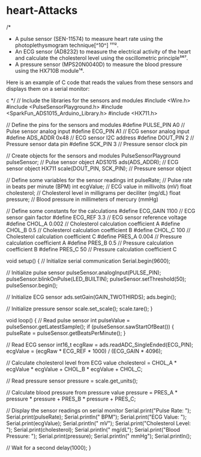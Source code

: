 # heart-Attacks
/*
- A pulse sensor (SEN-11574) to measure heart rate using the photoplethysmogram technique[^10^] ¹¹¹².
- An ECG sensor (AD8232) to measure the electrical activity of the heart and calculate the cholesterol level using the oscillometric principle⁵⁶⁷.
- A pressure sensor (MPS20N0040D) to measure the blood pressure using the HX710B module¹⁴.

Here is an example of C code that reads the values from these sensors and displays them on a serial monitor:

c */
// Include the libraries for the sensors and modules
#include <Wire.h>
#include <PulseSensorPlayground.h>
#include <SparkFun_ADS1015_Arduino_Library.h>
#include <HX711.h>

// Define the pins for the sensors and modules
#define PULSE_PIN A0 // Pulse sensor analog input
#define ECG_PIN A1 // ECG sensor analog input
#define ADS_ADDR 0x48 // ECG sensor I2C address
#define DOUT_PIN 2 // Pressure sensor data pin
#define SCK_PIN 3 // Pressure sensor clock pin

// Create objects for the sensors and modules
PulseSensorPlayground pulseSensor; // Pulse sensor object
ADS1015 ads(ADS_ADDR); // ECG sensor object
HX711 scale(DOUT_PIN, SCK_PIN); // Pressure sensor object

// Define some variables for the sensor readings
int pulseRate; // Pulse rate in beats per minute (BPM)
int ecgValue; // ECG value in millivolts (mV)
float cholesterol; // Cholesterol level in milligrams per deciliter (mg/dL)
float pressure; // Blood pressure in millimeters of mercury (mmHg)

// Define some constants for the calculations
#define ECG_GAIN 1100 // ECG sensor gain factor
#define ECG_REF 3.3 // ECG sensor reference voltage
#define CHOL_A 0.002 // Cholesterol calculation coefficient A
#define CHOL_B 0.5 // Cholesterol calculation coefficient B
#define CHOL_C 100 // Cholesterol calculation coefficient C
#define PRES_A 0.004 // Pressure calculation coefficient A
#define PRES_B 0.5 // Pressure calculation coefficient B
#define PRES_C 50 // Pressure calculation coefficient C

void setup() {
  // Initialize serial communication
  Serial.begin(9600);

  // Initialize pulse sensor
  pulseSensor.analogInput(PULSE_PIN);
  pulseSensor.blinkOnPulse(LED_BUILTIN);
  pulseSensor.setThreshold(50);
  pulseSensor.begin();

  // Initialize ECG sensor
  ads.setGain(GAIN_TWOTHIRDS);
  ads.begin();

  // Initialize pressure sensor
  scale.set_scale();
  scale.tare();
}

void loop() {
  // Read pulse sensor
  int pulseValue = pulseSensor.getLatestSample();
  if (pulseSensor.sawStartOfBeat()) {
    pulseRate = pulseSensor.getBeatsPerMinute();
  }

  // Read ECG sensor
  int16_t ecgRaw = ads.readADC_SingleEnded(ECG_PIN);
  ecgValue = (ecgRaw * ECG_REF * 1000) / (ECG_GAIN * 4096);

  // Calculate cholesterol level from ECG value
  cholesterol = CHOL_A * ecgValue * ecgValue + CHOL_B * ecgValue + CHOL_C;

  // Read pressure sensor
  pressure = scale.get_units();

  // Calculate blood pressure from pressure value
  pressure = PRES_A * pressure * pressure + PRES_B * pressure + PRES_C;

  // Display the sensor readings on serial monitor
  Serial.print("Pulse Rate: ");
  Serial.print(pulseRate);
  Serial.println(" BPM");
  Serial.print("ECG Value: ");
  Serial.print(ecgValue);
  Serial.println(" mV");
  Serial.print("Cholesterol Level: ");
  Serial.print(cholesterol);
  Serial.println(" mg/dL");
  Serial.print("Blood Pressure: ");
  Serial.print(pressure);
  Serial.println(" mmHg");
  Serial.println();

  // Wait for a second
  delay(1000);
}
